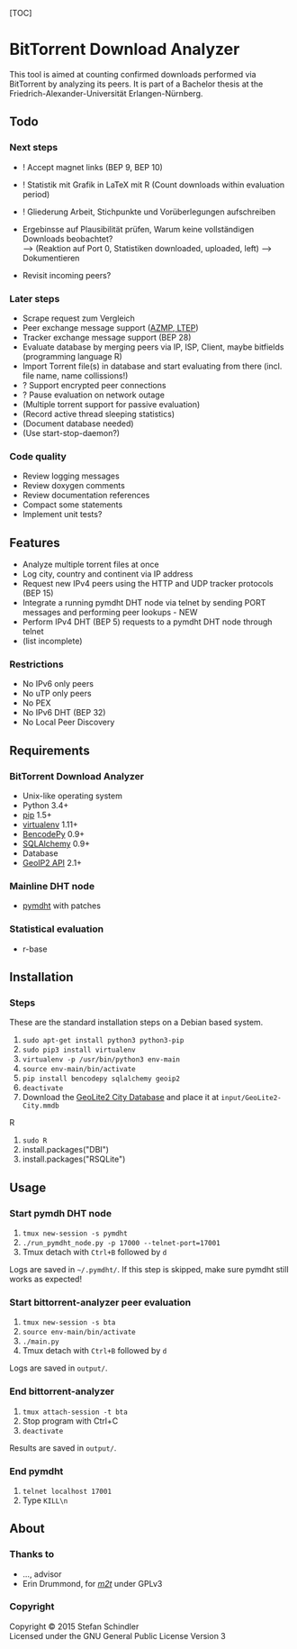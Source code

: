 [TOC]

# BitTorrent Download Analyzer
This tool is aimed at counting confirmed downloads performed via BitTorrent by analyzing its peers. It is part of a Bachelor thesis at the Friedrich-Alexander-Universität Erlangen-Nürnberg.

## Todo
### Next steps
* ! Accept magnet links (BEP 9, BEP 10)
* ! Statistik mit Grafik in LaTeX mit R (Count downloads within evaluation period)
* ! Gliederung Arbeit, Stichpunkte und Vorüberlegungen aufschreiben

* Ergebinsse auf Plausibilität prüfen, Warum keine vollständigen Downloads beobachtet?  
    --> (Reaktion auf Port 0, Statistiken downloaded, uploaded, left) --> Dokumentieren
* Revisit incoming peers?

### Later steps
* Scrape request zum Vergleich
* Peer exchange message support ([AZMP, LTEP](https://wiki.theory.org/BitTorrentPeerExchangeConventions))
* Tracker exchange message support (BEP 28)
* Evaluate database by merging peers via IP, ISP, Client, maybe bitfields (programming language R)
* Import Torrent file(s) in database and start evaluating from there (incl. file name, name collissions!)
* ? Support encrypted peer connections
* ? Pause evaluation on network outage
* (Multiple torrent support for passive evaluation)
* (Record active thread sleeping statistics)
* (Document database needed)
* (Use start-stop-daemon?)

### Code quality
* Review logging messages
* Review doxygen comments
* Review documentation references
* Compact some statements
* Implement unit tests?

## Features
* Analyze multiple torrent files at once
* Log city, country and continent via IP address
* Request new IPv4 peers using the HTTP and UDP tracker protocols (BEP 15)
* Integrate a running pymdht DHT node via telnet by sending PORT messages and performing peer lookups - NEW
* Perform IPv4 DHT (BEP 5) requests to a pymdht DHT node through telnet
* (list incomplete)

### Restrictions
* No IPv6 only peers
* No uTP only peers
* No PEX
* No IPv6 DHT (BEP 32)
* No Local Peer Discovery

## Requirements
### BitTorrent Download Analyzer
* Unix-like operating system
* Python 3.4+
* [pip](https://pip.pypa.io/) 1.5+
* [virtualenv](https://virtualenv.pypa.io/) 1.11+
* [BencodePy](https://github.com/eweast/BencodePy) 0.9+
* [SQLAlchemy](http://www.sqlalchemy.org/) 0.9+
* Database
* [GeoIP2 API](https://pypi.python.org/pypi/geoip2) 2.1+

### Mainline DHT node
* [pymdht](https://github.com/rauljim/pymdht) with patches

### Statistical evaluation
* r-base

## Installation
### Steps
These are the standard installation steps on a Debian based system.

1. `sudo apt-get install python3 python3-pip`
2. `sudo pip3 install virtualenv`
3. `virtualenv -p /usr/bin/python3 env-main`
4. `source env-main/bin/activate`
5. `pip install bencodepy sqlalchemy geoip2`
6. `deactivate`
7. Download the [GeoLite2 City Database](http://dev.maxmind.com/geoip/geoip2/geolite2/#Downloads) and place it at `input/GeoLite2-City.mmdb`

R

1. `sudo R`
2. install.packages("DBI")
3. install.packages("RSQLite")

## Usage
### Start pymdh DHT node
1. `tmux new-session -s pymdht`
2. `./run_pymdht_node.py -p 17000 --telnet-port=17001`
3. Tmux detach with `Ctrl+B` followed by `d`

Logs are saved in `~/.pymdht/`. If this step is skipped, make sure pymdht still works as expected!

### Start bittorrent-analyzer peer evaluation
1. `tmux new-session -s bta`
2. `source env-main/bin/activate`
3. `./main.py`
4. Tmux detach with `Ctrl+B` followed by `d`

Logs are saved in `output/`.

### End bittorrent-analyzer
1. `tmux attach-session -t bta`
2. Stop program with Ctrl+C
3. `deactivate`

Results are saved in `output/`.

### End pymdht
1. `telnet localhost 17001`
2. Type `KILL\n`

## About
### Thanks to
* ..., advisor
* Erin Drummond, for *[m2t](https://github.com/erindru/m2t/tree/75b457e65d71b0c42afdc924750448c4aaeefa0b)* under GPLv3

### Copyright
Copyright © 2015 Stefan Schindler  
Licensed under the GNU General Public License Version 3
